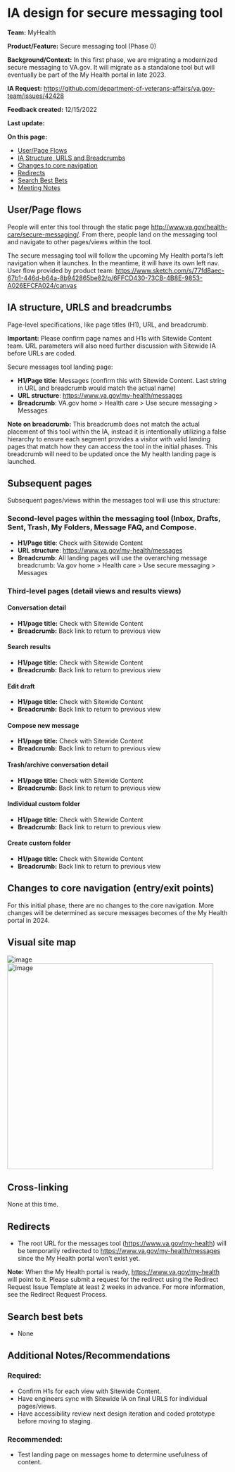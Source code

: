 # IA design for secure messaging tool
**Team:** MyHealth

**Product/Feature:** Secure messaging tool (Phase 0)

**Background/Context:** In this first phase, we are migrating a modernized secure messaging to VA.gov. It will migrate as a standalone tool but will eventually be part of the My Health portal in late 2023. 

**IA Request:** https://github.com/department-of-veterans-affairs/va.gov-team/issues/42428

**Feedback created:** 12/15/2022

**Last update:**

**On this page:**
- [User/Page Flows](#flows)
- [IA Structure, URLS and Breadcrumbs](#map)
- [Changes to core navigation](#nav)
- [Redirects](#redirects)
- [Search Best Bets](#search)
- [Meeting Notes](#notes)

## <a name="flows">User/Page flows</a>
People will enter this tool through the static page http://www.va.gov/health-care/secure-messaging/. From there, people land on the messaging tool and navigate to other pages/views within the tool.

The secure messaging tool will follow the upcoming My Health portal’s left navigation when it launches. In the meantime, it will have its own left nav.
User flow provided by product team: https://www.sketch.com/s/77fd8aec-67b1-446d-b64a-8b942865be82/p/6FFCD430-73CB-4B8E-9853-A026EFCFA024/canvas

## <a name="map">IA structure, URLS and breadcrumbs</a>
Page-level specifications, like page titles (H1), URL, and breadcrumb. 

**Important:** Please confirm page names and H1s with Sitewide Content team. URL parameters will also need further discussion with Sitewide IA before URLs are coded.

Secure messages tool landing page:
* **H1/Page title**: Messages (confirm this with Sitewide Content. Last string in URL and breadcrumb would match the actual name)
* **URL structure**: https://www.va.gov/my-health/messages
* **Breadcrumb**: VA.gov home > Health care > Use secure messaging > Messages 

**Note on breadcrumb:** This breadcrumb does not match the actual placement of this tool within the IA, instead it is intentionally utilizing a false hierarchy to ensure each segment provides a visitor with valid landing pages that match how they can access the tool in the initial phases.  This breadcrumb will need to be updated once the My health landing page is launched.

## Subsequent pages
Subsequent pages/views within the messages tool will use this structure:

### Second-level pages within the messaging tool (Inbox, Drafts, Sent, Trash, My Folders, Message FAQ, and Compose.

* **H1/Page title**: Check with Sitewide Content
* **URL structure**: https://www.va.gov/my-health/messages
* **Breadcrumb**: All landing pages will use the overarching message breadcrumb: Va.gov home > Health care > Use secure messaging > Messages

### Third-level pages (detail views and results views)

#### Conversation detail
* **H1/page title:** Check with Sitewide Content
* **Breadcrumb:** Back link to return to previous view

#### Search results
* **H1/page title:** Check with Sitewide Content
* **Breadcrumb:** Back link to return to previous view

#### Edit draft
* **H1/page title:** Check with Sitewide Content
* **Breadcrumb:** Back link to return to previous view

#### Compose new message
* **H1/page title:** Check with Sitewide Content
* **Breadcrumb:** Back link to return to previous view

#### Trash/archive conversation detail
* **H1/page title:** Check with Sitewide Content
* **Breadcrumb:** Back link to return to previous view

#### Individual custom folder
* **H1/page title:** Check with Sitewide Content
* **Breadcrumb:** Back link to return to previous view

#### Create custom folder
* **H1/page title:** Check with Sitewide Content
* **Breadcrumb:** Back link to return to previous view

## <a name="nav">Changes to core navigation (entry/exit points)</a>
For this initial phase, there are no changes to the core navigation. More changes will be determined as secure messages becomes of the My Health portal in 2024.

## Visual site map
 ![image](https://user-images.githubusercontent.com/34143147/207992999-1ce45be1-69e5-441d-b1e1-3d96f25a6034.png)
 <img width="468" alt="image" src="https://user-images.githubusercontent.com/34143147/207993014-766b089a-d49b-4348-bb96-ffce2336c82f.png">
 
 ## <a name="links">Cross-linking</a>
 None at this time.
 
 ## <a name="redirects">Redirects</a>
 * The root URL for the messages tool (https://www.va.gov/my-health) will be temporarily redirected to https://www.va.gov/my-health/messages since the My Health portal won't exist yet.
 
 **Note:** When the My Health portal is ready, https://www.va.gov/my-health will point to it.
 Please submit a request for the redirect using the Redirect Request Issue Template at least 2 weeks in advance.
For more information, see the Redirect Request Process.

## <a name="bets">Search best bets</a>
* None

## <a name="notes">Additional Notes/Recommendations</notes>
### Required:
* Confirm H1s for each view with Sitewide Content.
* Have engineers sync with Sitewide IA on final URLS for individual pages/views. 
* Have accessibility review next design iteration and coded prototype before moving to staging.
### Recommended:
* Test landing page on messages home to determine usefulness of content.

